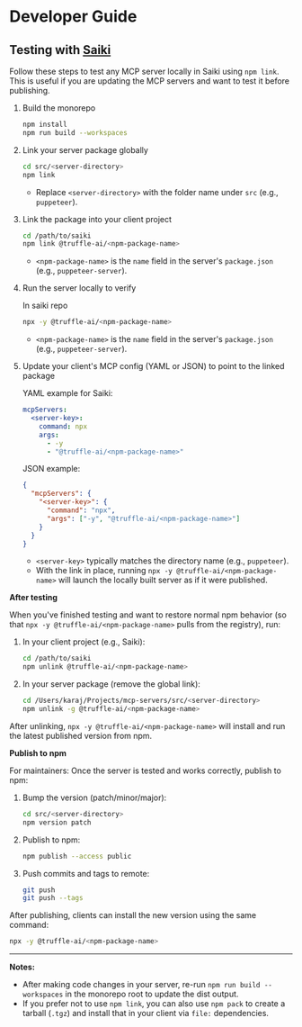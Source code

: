 # Developer Guide

## Testing with [Saiki](https://github.com/truffle-ai/saiki)

Follow these steps to test any MCP server locally in Saiki using `npm link`. This is useful if you are updating the MCP servers and want to test it before publishing.

1. Build the monorepo

   ```bash
   npm install
   npm run build --workspaces
   ```

2. Link your server package globally

   ```bash
   cd src/<server-directory>
   npm link
   ```

   - Replace `<server-directory>` with the folder name under `src` (e.g., `puppeteer`).

3. Link the package into your client project

   ```bash
   cd /path/to/saiki
   npm link @truffle-ai/<npm-package-name>
   ```

   - `<npm-package-name>` is the `name` field in the server's `package.json` (e.g., `puppeteer-server`).

4. Run the server locally to verify

   In saiki repo

   ```bash
   npx -y @truffle-ai/<npm-package-name>
   ```

   - `<npm-package-name>` is the `name` field in the server's `package.json` (e.g., `puppeteer-server`).

5. Update your client's MCP config (YAML or JSON) to point to the linked package

   YAML example for Saiki:
   ```yaml
   mcpServers:
     <server-key>:
       command: npx
       args:
         - -y
         - "@truffle-ai/<npm-package-name>"
   ```

   JSON example:
   ```json
   {
     "mcpServers": {
       "<server-key>": {
         "command": "npx",
         "args": ["-y", "@truffle-ai/<npm-package-name>"]
       }
     }
   }
   ```

   - `<server-key>` typically matches the directory name (e.g., `puppeteer`).
   - With the link in place, running `npx -y @truffle-ai/<npm-package-name>` will launch the locally built server as if it were published.


**After testing**

When you've finished testing and want to restore normal npm behavior (so that `npx -y @truffle-ai/<npm-package-name>` pulls from the registry), run:

1. In your client project (e.g., Saiki):

   ```bash
   cd /path/to/saiki
   npm unlink @truffle-ai/<npm-package-name>
   ```

2. In your server package (remove the global link):

   ```bash
   cd /Users/karaj/Projects/mcp-servers/src/<server-directory>
   npm unlink -g @truffle-ai/<npm-package-name>
   ```

After unlinking, `npx -y @truffle-ai/<npm-package-name>` will install and run the latest published version from npm. 

**Publish to npm**

For maintainers: Once the server is tested and works correctly, publish to npm:

1. Bump the version (patch/minor/major):
   ```bash
   cd src/<server-directory>
   npm version patch
   ```

2. Publish to npm:
   ```bash
   npm publish --access public
   ```

3. Push commits and tags to remote:
   ```bash
   git push
   git push --tags
   ```

After publishing, clients can install the new version using the same command:

```bash
npx -y @truffle-ai/<npm-package-name>
```

---

**Notes:**

- After making code changes in your server, re-run `npm run build --workspaces` in the monorepo root to update the dist output.
- If you prefer not to use `npm link`, you can also use `npm pack` to create a tarball (`.tgz`) and install that in your client via `file:` dependencies.